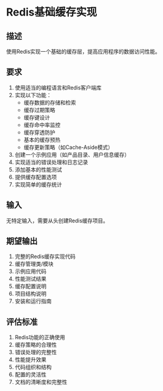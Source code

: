 # Redis基础缓存实现

## 描述
使用Redis实现一个基础的缓存层，提高应用程序的数据访问性能。

## 要求
1. 使用适当的编程语言和Redis客户端库
2. 实现以下功能：
   - 缓存数据的存储和检索
   - 缓存过期策略
   - 缓存键设计
   - 缓存命中率监控
   - 缓存穿透防护
   - 基本的缓存预热
   - 缓存更新策略（如Cache-Aside模式）
3. 创建一个示例应用（如产品目录、用户信息缓存）
4. 实现适当的错误处理和日志记录
5. 添加基本的性能测试
6. 提供缓存配置选项
7. 实现简单的缓存统计

## 输入
无特定输入，需要从头创建Redis缓存项目。

## 期望输出
1. 完整的Redis缓存实现代码
2. 缓存管理类/模块
3. 示例应用代码
4. 性能测试结果
5. 缓存配置说明
6. 项目结构说明
7. 安装和运行指南

## 评估标准
1. Redis功能的正确使用
2. 缓存策略的合理性
3. 错误处理的完整性
4. 性能提升效果
5. 代码组织和结构
6. 配置的灵活性
7. 文档的清晰度和完整性